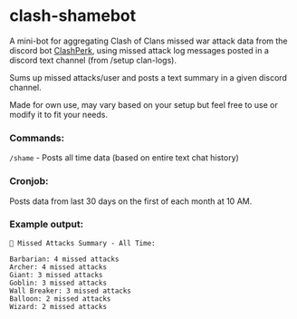 # clash-shamebot

A mini-bot for aggregating Clash of Clans missed war attack data from the discord bot [ClashPerk](https://github.com/clashperk/clashperk), using missed attack log messages posted in a discord text channel (from /setup clan-logs).


Sums up missed attacks/user and posts a text summary in a given discord channel.

Made for own use, may vary based on your setup but feel free to use or modify it to fit your needs.

### Commands:
`/shame` - Posts all time data (based on entire text chat history)

### Cronjob:
Posts data from last 30 days on the first of each month at 10 AM.


### Example output:

```
🔔 Missed Attacks Summary - All Time:

‎Barbarian: 4 missed attacks
‎Archer: 4 missed attacks
‎Giant: 3 missed attacks
‎Goblin: 3 missed attacks
‎Wall Breaker: 3 missed attacks
‎Balloon: 2 missed attacks
‎Wizard: 2 missed attacks
```
